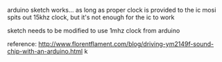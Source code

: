 arduino sketch works... as long as proper clock is provided to the ic
mosi spits out 15khz clock, but it's not enough for the ic to work


sketch needs to be modified to use 1mhz clock from arduino

reference: http://www.florentflament.com/blog/driving-ym2149f-sound-chip-with-an-arduino.html
k